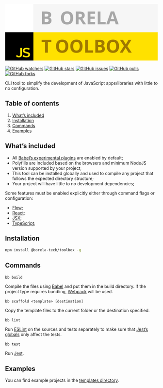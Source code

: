 [![Borela JS Toolbox](art/logo.svg)][toolbox]

[![GitHub watchers](https://img.shields.io/github/watchers/borela-tech/toolbox.svg?style=social)][watchers]
[![GitHub stars](https://img.shields.io/github/stars/borela-tech/toolbox.svg?style=social)][stars]
[![GitHub issues](https://img.shields.io/github/issues/borela-tech/toolbox.svg?style=social)][issues]
[![GitHub pulls](https://img.shields.io/github/issues-pr/borela-tech/toolbox.svg?style=social)][pulls]
[![GitHub forks](https://img.shields.io/github/forks/borela-tech/toolbox.svg?style=social)][forks]

CLI tool to simplify the development of JavaScript apps/libraries with little to
no configuration.

## Table of contents

1. [What’s included](#whats-included)
2. [Installation](#installation)
3. [Commands](#commands)
4. [Examples](#examples)

## What’s included

* All [Babel’s experimental plugins][experimental-plugins] are enabled by
  default;
* Polyfills are included based on the browsers and minimum NodeJS version
  supported by your project;
* This tool can be installed globally and used to compile any project that
  follows the expected directory structure;
* Your project will have little to no development dependencies;

Some features must be enabled explicitly either through command flags or
configuration:

* [Flow][flow];
* [React][react];
* [JSX][jsx];
* [TypeScript][typescript];

## Installation

```sh
npm install @borela-tech/toolbox -g
```

## Commands

`bb build`

Compile the files using [Babel][babel] and put them in the build directory. If
the project type requires bundling, [Webpack][webpack] will be used.

`bb scaffold <template> [destination]`

Copy the template files to the current folder or the destination specified.

`bb lint`

Run [ESLint][eslint] on the sources and tests separately to make sure that
[Jest’s globals][jest-globals] only affect the tests.

`bb test`

Run [Jest][jest].

## Examples

You can find example projects in the [templates directory](templates).

[forks]: //github.com/borela-tech/toolbox/network/members
[issues]: //github.com/borela-tech/toolbox/issues
[pulls]: //github.com/borela-tech/toolbox/pulls
[stars]: //github.com/borela-tech/toolbox/stargazers
[toolbox]: //github.com/borela-tech/toolbox
[watchers]: //github.com/borela-tech/toolbox/watchers

[babel]: //babeljs.io
[eslint]: //eslint.org
[flow]: //flow.org
[jest]: //jestjs.io
[jsx]: //facebook.github.io/jsx/
[react]: //reactjs.org
[typescript]: //www.typescriptlang.org
[webpack]: //webpack.js.org

[experimental-plugins]: //babeljs.io/docs/en/plugins#experimental
[jest-globals]: //jestjs.io/docs/en/api
[preset-env]: //babeljs.io/docs/en/next/babel-preset-env.html
